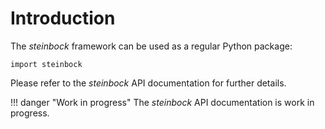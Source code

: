 # Introduction

The *steinbock* framework can be used as a regular Python package:

    import steinbock

Please refer to the *steinbock* API documentation for further details.

!!! danger "Work in progress"
    The *steinbock* API documentation is work in progress.

